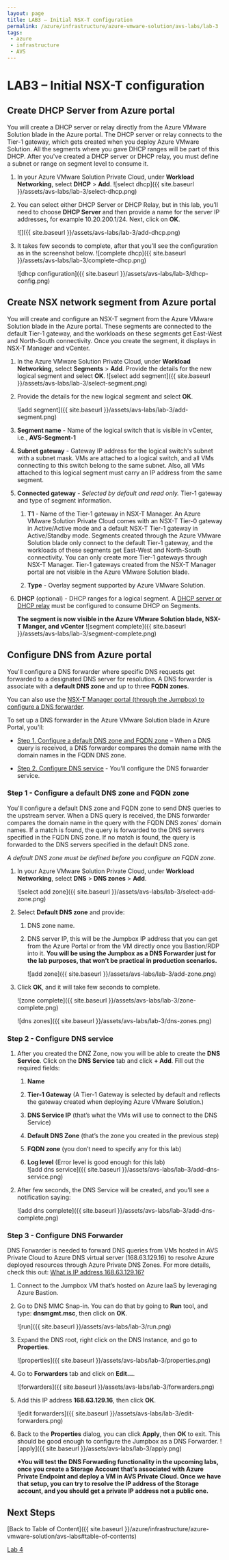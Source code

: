 ```yaml
---
layout: page
title: LAB3 – Initial NSX-T configuration
permalink: /azure/infrastructure/azure-vmware-solution/avs-labs/lab-3
tags: 
 - azure
 - infrastructure
 - AVS
---
```


# LAB3 – Initial NSX-T configuration

## Create DHCP Server from Azure portal

You will create a DHCP server or relay directly from the Azure VMware Solution
blade in the Azure portal. The DHCP server or relay connects to the Tier-1
gateway, which gets created when you deploy Azure VMware Solution. All the
segments where you gave DHCP ranges will be part of this DHCP. After you've
created a DHCP server or DHCP relay, you must define a subnet or range on
segment level to consume it.

1. In your Azure VMware Solution Private Cloud, under **Workload Networking**,
   select **DHCP** \> **Add**.
   ![select dhcp]({{ site.baseurl }}/assets/avs-labs/lab-3/select-dhcp.png)

2. You can select either DHCP Server or DHCP Relay, but in this lab, you’ll
   need to choose **DHCP Server** and then provide a name for the server IP
   addresses, for example 10.20.200.1/24. Next, click on **OK**.

   ![]({{ site.baseurl }}/assets/avs-labs/lab-3/add-dhcp.png)

3. It takes few seconds to complete, after that you’ll see the configuration as
   in the screenshot below.
    ![complete dhcp]({{ site.baseurl }}/assets/avs-labs/lab-3/complete-dhcp.png)  
  
   ![dhcp configuration]({{ site.baseurl }}/assets/avs-labs/lab-3/dhcp-config.png)

## Create NSX network segment from Azure portal

You will create and configure an NSX-T segment from the Azure VMware Solution
blade in the Azure portal. These segments are connected to the default Tier-1
gateway, and the workloads on these segments get East-West and North-South
connectivity. Once you create the segment, it displays in NSX-T Manager and
vCenter.

1. In the Azure VMware Solution Private Cloud, under **Workload Networking**,
   select **Segments** \> **Add**. Provide the details for the new logical
   segment and select **OK**.
    ![select add segment]({{ site.baseurl }}/assets/avs-labs/lab-3/select-segment.png)

2. Provide the details for the new logical segment and select
   **OK**.

    ![add segment]({{ site.baseurl }}/assets/avs-labs/lab-3/add-segment.png)

3. **Segment name** - Name of the logical switch that is visible in vCenter,
   i.e., **AVS-Segment-1**

4. **Subnet gateway** - Gateway IP address for the logical switch's subnet with
   a subnet mask. VMs are attached to a logical switch, and all VMs connecting
   to this switch belong to the same subnet. Also, all VMs attached to this
   logical segment must carry an IP address from the same segment.

5. **Connected gateway** - *Selected by default and read only.* Tier-1 gateway
   and type of segment information.

   1. **T1** - Name of the Tier-1 gateway in NSX-T Manager. An Azure VMware
      Solution Private Cloud comes with an NSX-T Tier-0 gateway in
      Active/Active mode and a default NSX-T Tier-1 gateway in Active/Standby
      mode. Segments created through the Azure VMware Solution blade only
      connect to the default Tier-1 gateway, and the workloads of these
      segments get East-West and North-South connectivity. You can only create
      more Tier-1 gateways through NSX-T Manager. Tier-1 gateways created from
      the NSX-T Manager portal are not visible in the Azure VMware Solution
      blade.
  
   2. **Type** - Overlay segment supported by Azure VMware Solution.

6. **DHCP** (optional) - DHCP ranges for a logical segment. A [DHCP server or
   DHCP relay](https://docs.microsoft.com/en-us/azure/azure-vmware/configure-nsx-network-components-azure-portal#create-a-dhcp-server-or-dhcp-relay-in-the-azure-portal)
   must be configured to consume DHCP on Segments.
  
   **The segment is now visible in the Azure VMware Solution blade, NSX-T
   Manger, and vCenter**
    ![segment complete]({{ site.baseurl }}/assets/avs-labs/lab-3/segment-complete.png)

## Configure DNS from Azure portal

You'll configure a DNS forwarder where specific DNS requests get forwarded to a
designated DNS server for resolution. A DNS forwarder is associate with a
**default DNS zone** and up to three **FQDN zones**.

You can also use the [NSX-T Manager portal (through the Jumpbox) to configure a
DNS
forwarder](https://docs.vmware.com/en/VMware-NSX-T-Data-Center/2.5/administration/GUID-A0172881-BB25-4992-A499-14F9BE3BE7F2.html).

To set up a DNS forwarder in the Azure VMware Solution blade in Azure Portal,
you'll:

- [Step 1. Configure a default DNS zone and FQDN
  zone](https://docs.microsoft.com/en-us/azure/azure-vmware/configure-nsx-network-components-azure-portal#step-1-configure-a-default-dns-zone-and-fqdn-zone)
  – When a DNS query is received, a DNS forwarder compares the domain name
  with the domain names in the FQDN DNS zone.

- [Step 2. Configure DNS
  service](https://docs.microsoft.com/en-us/azure/azure-vmware/configure-nsx-network-components-azure-portal#step-2-configure-dns-service)
  \- You'll configure the DNS forwarder service.

### Step 1 - Configure a default DNS zone and FQDN zone

You'll configure a default DNS zone and FQDN zone to send DNS queries to the
upstream server. When a DNS query is received, the DNS forwarder compares the
domain name in the query with the FQDN DNS zones' domain names. If a match is
found, the query is forwarded to the DNS servers specified in the FQDN DNS zone.
If no match is found, the query is forwarded to the DNS servers specified in the
default DNS zone.

*A default DNS zone must be defined before you configure an FQDN zone.*

1. In your Azure VMware Solution Private Cloud, under **Workload Networking**,
   select **DNS** \> **DNS zones** \> **Add**.

   ![select add zone]({{ site.baseurl }}/assets/avs-labs/lab-3/select-add-zone.png)

2. Select **Default DNS zone** and provide:

   1. DNS zone name.

   2. DNS server IP, this will be the Jumpbox IP address that you can get from
      the Azure Portal or from the VM directly once you Bastion/RDP into it.
      **You will be using the Jumpbox as a DNS Forwarder just for the lab
      purposes, that won’t be practical in production scenarios.**

      ![add zone]({{ site.baseurl }}/assets/avs-labs/lab-3/add-zone.png)

3. Click **OK**, and it will take few seconds to complete.

   ![zone complete]({{ site.baseurl }}/assets/avs-labs/lab-3/zone-complete.png)

   ![dns zones]({{ site.baseurl }}/assets/avs-labs/lab-3/dns-zones.png)

### Step 2 - Configure DNS service

1. After you created the DNZ Zone, now you will be able to create the **DNS
   Service**. Click on the **DNS Service** tab and click **+ Add**. Fill out
   the required fields:

   1. **Name**

   2. **Tier-1 Gateway** (A Tier-1 Gateway is selected by default and reflects
      the gateway created when deploying Azure VMware Solution.)

   3. **DNS Service IP** (that’s what the VMs will use to connect to the DNS
      Service)

   4. **Default DNS Zone** (that’s the zone you created in the previous step)

   5. **FQDN zone** (you don’t need to specify any for this lab)

   6. **Log level** (Error level is good enough for this lab)  
      ![add dns service]({{ site.baseurl }}/assets/avs-labs/lab-3/add-dns-service.png)

2. After few seconds, the DNS Service will be created, and you’ll see a
   notification saying:

    ![add dns complete]({{ site.baseurl }}/assets/avs-labs/lab-3/add-dns-complete.png)

### Step 3 - Configure DNS Forwarder

DNS Forwarder is needed to forward DNS queries from VMs hosted in AVS Private
Cloud to Azure DNS virtual server (168.63.129.16) to resolve Azure deployed
resources through Azure Private DNS Zones. For more details, check this out:
[What is IP address
168.63.129.16?](https://docs.microsoft.com/en-us/azure/virtual-network/what-is-ip-address-168-63-129-16)

1. Connect to the Jumpbox VM that’s hosted on Azure IaaS by leveraging Azure
   Bastion.

2. Go to DNS MMC Snap-in. You can do that by going to **Run** tool, and type:
   **dnsmgmt.msc**, then click on **OK**.

   ![run]({{ site.baseurl }}/assets/avs-labs/lab-3/run.png)

3. Expand the DNS root, right click on the DNS Instance, and go to
   **Properties**.

    ![properties]({{ site.baseurl }}/assets/avs-labs/lab-3/properties.png)

4. Go to **Forwarders** tab and click on **Edit…**.  
  
    ![forwarders]({{ site.baseurl }}/assets/avs-labs/lab-3/forwarders.png)

5. Add this IP address **168.63.129.16**, then click **OK**.

    ![edit forwarders]({{ site.baseurl }}/assets/avs-labs/lab-3/edit-forwarders.png)

6. Back to the **Properties** dialog, you can click **Apply**, then **OK** to
   exit. This should be good enough to configure the Jumpbox as a DNS
   Forwarder.
   ![apply]({{ site.baseurl }}/assets/avs-labs/lab-3/apply.png)

    **\*You will test the DNS Forwarding functionality in the upcoming labs, once you
    create a Storage Account that’s associated with Azure Private Endpoint and
    deploy a VM in AVS Private Cloud. Once we have that setup, you can try to
    resolve the IP address of the Storage account, and you should get a private IP
    address not a public one.**

## Next Steps

[Back to Table of Content]({{ site.baseurl }}/azure/infrastructure/azure-vmware-solution/avs-labs#table-of-contents)

[Lab 4](lab-4)
